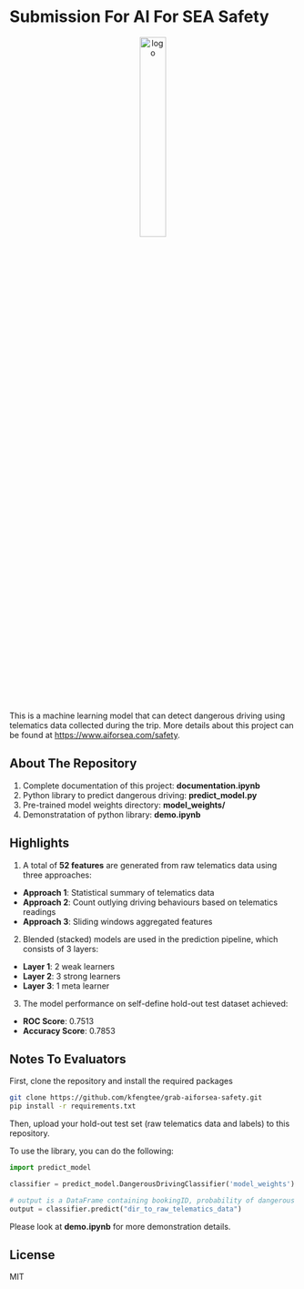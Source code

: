 # Submission For AI For SEA Safety

<p align=center>
    <a href="#readme">
        <img alt="logo" width="30%" src="https://static.wixstatic.com/media/397bed_e0fd4340ff5f40de876b26f0fb7e1f83~mv2.png/v1/fill/w_458,h_458,al_c,q_80,usm_0.66_1.00_0.01/Grab%20EDM_Safety.webp">
    </a>
</p>

This is a machine learning model that can detect dangerous driving using telematics data collected during the trip. More details about this project can be found at https://www.aiforsea.com/safety. 

## About The Repository
1. Complete documentation of this project: **documentation.ipynb**
2. Python library to predict dangerous driving: **predict_model.py**
3. Pre-trained model weights directory: **model_weights/**
4. Demonstratation of python library: **demo.ipynb**

## Highlights
1. A total of **52 features** are generated from raw telematics data using three approaches: <br>
* **Approach 1**: Statistical summary of telematics data <br>
* **Approach 2**: Count outlying driving behaviours based on telematics readings <br>
* **Approach 3**: Sliding windows aggregated features 
2. Blended (stacked) models are used in the prediction pipeline, which consists of 3 layers: <br>
* **Layer 1**: 2 weak learners <br>
* **Layer 2**: 3 strong learners <br>
* **Layer 3**: 1 meta learner 
3. The model performance on self-define hold-out test dataset achieved:
* **ROC Score**: 0.7513
* **Accuracy Score**: 0.7853

## Notes To Evaluators
First, clone the repository and install the required packages
```sh
git clone https://github.com/kfengtee/grab-aiforsea-safety.git
pip install -r requirements.txt
```

Then, upload your hold-out test set (raw telematics data and labels) to this repository.

To use the library, you can do the following:
```python
import predict_model

classifier = predict_model.DangerousDrivingClassifier('model_weights') # load the pre-trained weights

# output is a DataFrame containing bookingID, probability of dangerous driving, and predicted label
output = classifier.predict("dir_to_raw_telematics_data") 
```
Please look at **demo.ipynb** for more demonstration details. 

License
----
MIT

